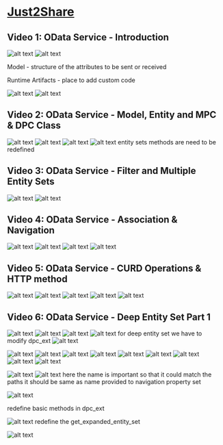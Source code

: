 # [Just2Share](https://www.youtube.com/watch?v=KrEVuuuiXfI&list=PLmajIBPiks11NU41T8G149D5hf-o1oBqs&ab_channel=Just2Share)

## Video 1: OData Service - Introduction

![alt text](image.png)
![alt text](image-1.png)

Model - structure of the attributes to be sent or received

Runtime Artifacts - place to add custom code

![alt text](image-2.png)
![alt text](image-3.png)

## Video 2: OData Service - Model, Entity and MPC & DPC Class

![alt text](image-4.png)
![alt text](image-5.png)
![alt text](image-6.png)
![alt text](image-7.png)
entity sets methods are need to be redefined

## Video 3: OData Service - Filter and Multiple Entity Sets

![alt text](image-8.png)
![alt text](image-9.png)

## Video 4: OData Service - Association & Navigation

![alt text](image-10.png)
![alt text](image-11.png)
![alt text](image-12.png)
![alt text](image-13.png)

## Video 5: OData Service - CURD Operations & HTTP method

![alt text](image-14.png)
![alt text](image-15.png)
![alt text](image-16.png)
![alt text](image-17.png)
![alt text](image-18.png)

## Video 6: OData Service - Deep Entity Set Part 1

![alt text](image-19.png)
![alt text](image-21.png)
![alt text](image-20.png)
![alt text](image-22.png)
for deep entity set we have to modify dpc_ext
![alt text](image-23.png)

![alt text](image-24.png)
![alt text](image-25.png)
![alt text](image-26.png)
![alt text](image-27.png)
![alt text](image-28.png)
![alt text](image-29.png)
![alt text](image-30.png)
![alt text](image-31.png)
![alt text](image-32.png)

![alt text](image-33.png)
![alt text](image-34.png)
here the name is important so that it could match the paths it should be same as name provided to navigation property set

![alt text](image-35.png)

redefine basic methods in dpc_ext

![alt text](image-36.png)
redefine the get_expanded_entity_set

![alt text](image-37.png)
